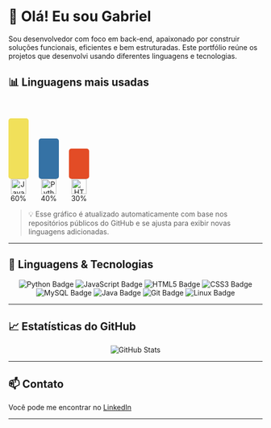 # 👋 Olá! Eu sou Gabriel

Sou desenvolvedor com foco em back-end, apaixonado por construir soluções funcionais, eficientes e bem estruturadas. Este portfólio reúne os projetos que desenvolvi usando diferentes linguagens e tecnologias.

## 📊 Linguagens mais usadas

<div style="display: flex; align-items: flex-end; height: 200px; gap: 20px;">

  <div style="text-align: center;">
    <div style="background-color: #f1e05a; height: 120px; width: 40px; border-radius: 5px;"></div>
    <img src="https://cdn.jsdelivr.net/gh/devicons/devicon/icons/javascript/javascript-original.svg" alt="JavaScript" width="30" />
    <div>60%</div>
  </div>

  <div style="text-align: center;">
    <div style="background-color: #3572A5; height: 80px; width: 40px; border-radius: 5px;"></div>
    <img src="https://cdn.jsdelivr.net/gh/devicons/devicon/icons/python/python-original.svg" alt="Python" width="30" />
    <div>40%</div>
  </div>

  <div style="text-align: center;">
    <div style="background-color: #e34c26; height: 60px; width: 40px; border-radius: 5px;"></div>
    <img src="https://cdn.jsdelivr.net/gh/devicons/devicon/icons/html5/html5-original.svg" alt="HTML" width="30" />
    <div>30%</div>
  </div>

</div>

> 💡 Esse gráfico é atualizado automaticamente com base nos repositórios públicos do GitHub e se ajusta para exibir novas linguagens adicionadas.

---

## 🚀 Linguagens & Tecnologias

<p align="center">
  <img src="https://img.shields.io/badge/Python-FFE873?style=for-the-badge&logo=python&logoColor=3776AB" alt="Python Badge"/>
  <img src="https://img.shields.io/badge/JavaScript-FFF3C0?style=for-the-badge&logo=javascript&logoColor=F7DF1E" alt="JavaScript Badge"/>
  <img src="https://img.shields.io/badge/HTML5-FBE6D4?style=for-the-badge&logo=html5&logoColor=E34F26" alt="HTML5 Badge"/>
  <img src="https://img.shields.io/badge/CSS3-DCEEFF?style=for-the-badge&logo=css3&logoColor=1572B6" alt="CSS3 Badge"/>
  <img src="https://img.shields.io/badge/MySQL-E1F7E7?style=for-the-badge&logo=mysql&logoColor=4479A1" alt="MySQL Badge"/>
  <img src="https://img.shields.io/badge/Java-F4E3E3?style=for-the-badge&logo=openjdk&logoColor=E11D1D" alt="Java Badge"/>
  <img src="https://img.shields.io/badge/Git-FCEDEA?style=for-the-badge&logo=git&logoColor=F05032" alt="Git Badge"/>
  <img src="https://img.shields.io/badge/Linux-E6F5EA?style=for-the-badge&logo=linux&logoColor=000000" alt="Linux Badge"/>
</p>

---

## 📈 Estatísticas do GitHub

<p align="center">
  <img src="https://github-readme-stats.vercel.app/api?username=gabrielh063&show_icons=true&theme=tokyonight&count_private=true" alt="GitHub Stats"/>
</p>

---

## 📫 Contato

Você pode me encontrar no [LinkedIn](https://www.linkedin.com/in/gabriel-henrique-alves-a63570269)

---

